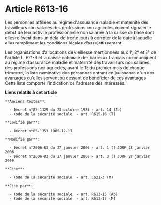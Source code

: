 # Article R613-16

Les personnes affiliées au régime d'assurance maladie et maternité des travailleurs non salariés des professions non
agricoles doivent signaler le début de leur activité professionnelle non salariée à la caisse de base dont elles relèvent
dans un délai de trente jours à compter de la date à laquelle elles remplissent les conditions légales d'assujettissement.

Les organisations d'allocations de vieillesse mentionnées aux 1°, 2° et 3° de l'article L. 621-3 et la caisse nationale des
barreaux français communiquent au régime d'assurance maladie et maternité des travailleurs non salariés des professions non
agricoles, avant le 15 du premier mois de chaque trimestre, la liste nominative des personnes entrant en jouissance d'un des
avantages qu'elles servent ou cessant de bénéficier de ces avantages. Cette liste comporte l'indication de l'adresse des
intéressés.

**Liens relatifs à cet article**

	**Anciens textes**:

	  - Décret n°85-1129 du 23 octobre 1985 - art. 14 (Ab)
	  - Code de la sécurité sociale. - art. R615-16 (T)

	**Codifié par**:

	  - Décret n°85-1353 1985-12-17

	**Modifié par**:

	  - Décret n°2006-83 du 27 janvier 2006 - art. 1 () JORF 28 janvier 2006
	  - Décret n°2006-83 du 27 janvier 2006 - art. 3 () JORF 28 janvier 2006

	**Cite**:

	  - Code de la sécurité sociale. - art. L621-3 (M)

	**Cité par**:

	  - Code de la sécurité sociale. - art. R613-15 (Ab)
	  - Code de la sécurité sociale. - art. R613-17 (M)
